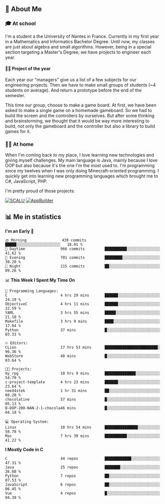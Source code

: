 ## 👀 About Me

### 🎓 At school

I'm a student a the University of Nantes in France. Currently in my first year in a Mathematics and Informatics Bachelor Degree. Until now, my classes are just about algebra and small algorithms. However, being in a special section targeting a Master's Degree, we have projects to engineer each year. 

#### 🔧🔬 Project of the year

Each year our "managers" give us a list of a few subjects for our engineering projects. Then we have to make small groups of students (~4 students on average). And return a prototype before the end of the semester.

This time our group, choose to make a game board. At first, we have been asked to make a single game on a homemade gameboard. So we had to build the screen and the controllers by ourselves. 
But after some thinking and brainstorming, we thought that it would be way more interesting to build, not only the gameboard and the controller but also a library to build games for it.

### 👨‍💻 At home

When I'm coming back to my place, I love learning new technologies and giving myself challenges. My main language is Java, mainly because I love OOP but also because it's the one I'm the most used to. I'm programming since my twelves when I was only doing Minecraft-oriented programming.  I quickly get into learning new programming languages which brought me to C#, JavaScript, PHP. 

I'm pretty proud of those projects:

[![SCALU](https://github-readme-stats.vercel.app/api/pin?username=renardfute&repo=SCALU)](https://github.com/renardfute/scalu)
[![AppBuilder](https://github-readme-stats.vercel.app/api/pin?username=pulsedev2&repo=AppBuilder)](https://github.com/pulsedev2/AppBuilder)

## 📊 Me in statistics
<!--START_SECTION:waka-->
**I'm an Early 🐤** 

```text
🌞 Morning                439 commits         █████░░░░░░░░░░░░░░░░░░░░   18.91 % 
🌆 Daytime                966 commits         ██████████░░░░░░░░░░░░░░░   41.62 % 
🌃 Evening                701 commits         ████████░░░░░░░░░░░░░░░░░   30.20 % 
🌙 Night                  215 commits         ██░░░░░░░░░░░░░░░░░░░░░░░   09.26 % 
```


📊 **This Week I Spent My Time On** 

```text
💬 Programming Languages: 
C                        4 hrs 29 mins       ██████░░░░░░░░░░░░░░░░░░░   24.19 % 
ObjectiveC               4 hrs 11 mins       ██████░░░░░░░░░░░░░░░░░░░   22.59 % 
YAML                     3 hrs 55 mins       █████░░░░░░░░░░░░░░░░░░░░   21.10 % 
Makefile                 3 hrs 9 mins        ████░░░░░░░░░░░░░░░░░░░░░   17.04 % 
Python                   37 mins             █░░░░░░░░░░░░░░░░░░░░░░░░   03.33 % 

🔥 Editors: 
CLion                    17 hrs 53 mins      ████████████████████████░   96.36 % 
WebStorm                 40 mins             █░░░░░░░░░░░░░░░░░░░░░░░░   03.64 % 

🐱‍💻 Projects: 
my_rpg                   10 hrs 9 mins       ██████████████░░░░░░░░░░░   54.70 % 
c-project-template       4 hrs 23 mins       ██████░░░░░░░░░░░░░░░░░░░   23.64 % 
need4stek                1 hr 31 mins        ██░░░░░░░░░░░░░░░░░░░░░░░   08.20 % 
chocolatine              57 mins             █░░░░░░░░░░░░░░░░░░░░░░░░   05.13 % 
B-DOP-200-NAN-2-1-chocola46 mins             █░░░░░░░░░░░░░░░░░░░░░░░░   04.18 % 

💻 Operating System: 
Linux                    10 hrs 54 mins      ███████████████░░░░░░░░░░   58.78 % 
Mac                      7 hrs 39 mins       ██████████░░░░░░░░░░░░░░░   41.22 % 
```

**I Mostly Code in C** 

```text
C                        44 repos            ████████████░░░░░░░░░░░░░   47.31 % 
Java                     25 repos            ███████░░░░░░░░░░░░░░░░░░   26.88 % 
Python                   7 repos             ██░░░░░░░░░░░░░░░░░░░░░░░   07.53 % 
JavaScript               6 repos             ██░░░░░░░░░░░░░░░░░░░░░░░   06.45 % 
Vue                      4 repos             █░░░░░░░░░░░░░░░░░░░░░░░░   04.30 % 
```




<!--END_SECTION:waka-->
